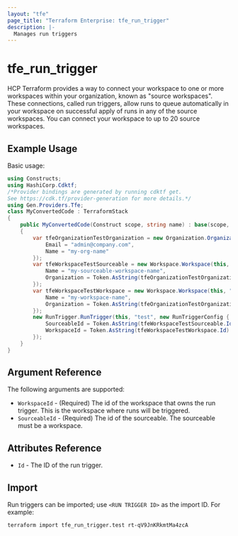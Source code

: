 ```yaml
---
layout: "tfe"
page_title: "Terraform Enterprise: tfe_run_trigger"
description: |-
  Manages run triggers
---
```


# tfe_run_trigger

HCP Terraform provides a way to connect your workspace to one or more workspaces within your organization, 
known as "source workspaces". These connections, called run triggers, allow runs to queue automatically in 
your workspace on successful apply of runs in any of the source workspaces. You can connect your workspace 
to up to 20 source workspaces.

## Example Usage

Basic usage:

```csharp
using Constructs;
using HashiCorp.Cdktf;
/*Provider bindings are generated by running cdktf get.
See https://cdk.tf/provider-generation for more details.*/
using Gen.Providers.Tfe;
class MyConvertedCode : TerraformStack
{
    public MyConvertedCode(Construct scope, string name) : base(scope, name)
    {
        var tfeOrganizationTestOrganization = new Organization.Organization(this, "test-organization", new OrganizationConfig {
            Email = "admin@company.com",
            Name = "my-org-name"
        });
        var tfeWorkspaceTestSourceable = new Workspace.Workspace(this, "test-sourceable", new WorkspaceConfig {
            Name = "my-sourceable-workspace-name",
            Organization = Token.AsString(tfeOrganizationTestOrganization.Id)
        });
        var tfeWorkspaceTestWorkspace = new Workspace.Workspace(this, "test-workspace", new WorkspaceConfig {
            Name = "my-workspace-name",
            Organization = Token.AsString(tfeOrganizationTestOrganization.Id)
        });
        new RunTrigger.RunTrigger(this, "test", new RunTriggerConfig {
            SourceableId = Token.AsString(tfeWorkspaceTestSourceable.Id),
            WorkspaceId = Token.AsString(tfeWorkspaceTestWorkspace.Id)
        });
    }
}
```

## Argument Reference

The following arguments are supported:

* `WorkspaceId` - (Required) The id of the workspace that owns the run trigger. This is the 
  workspace where runs will be triggered.
* `SourceableId` - (Required) The id of the sourceable. The sourceable must be a workspace.

## Attributes Reference

* `Id` - The ID of the run trigger.

## Import

Run triggers can be imported; use `<RUN TRIGGER ID>` as the import ID. For example:

```shell
terraform import tfe_run_trigger.test rt-qV9JnKRkmtMa4zcA
```

<!-- cache-key: cdktf-0.17.0-pre.15 input-b899f7d772f7749a633afb5d3ffa6fa6a1ae4832f30e93d63da0a4d2d0cec303 -->